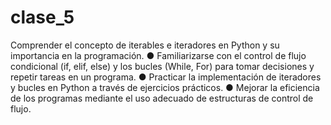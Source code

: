 # clase_5
Comprender el concepto de iterables e iteradores en Python y su importancia en la programación. 
● Familiarizarse con el control de flujo condicional (if, elif, else) y los bucles (While, For) para tomar decisiones y repetir tareas en un programa. 
● Practicar la implementación de iteradores y bucles en Python a través de ejercicios prácticos.
● Mejorar la eficiencia de los programas mediante el uso adecuado de estructuras de control de flujo. 
